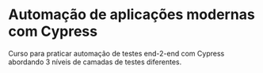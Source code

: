 # Automação de aplicações modernas com Cypress

Curso para praticar automação de testes end-2-end com Cypress abordando 3 níveis de camadas de testes diferentes.
